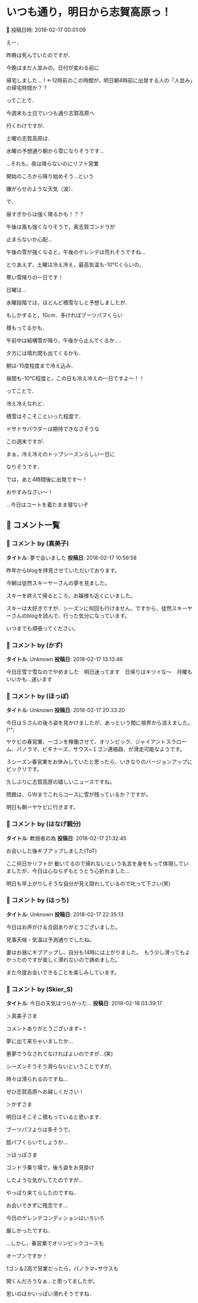 # いつも通り，明日から志賀高原っ！

📅 投稿日時: 2018-02-17 00:01:09

えー．


昨晩は死んでいたのですが．


今晩はまだ人並みの，日付が変わる前に


帰宅しました…！←12時前のこの時間が，明日朝4時前に出発する人の「人並み」の帰宅時間か？？





ってことで．


今週末も土日でいつも通り志賀高原へ


行くわけですが．





土曜の志賀高原は．


水曜の予想通り朝から雪になりそうです…


…それも，夜は降らないのにリフト営業


開始のころから降り始めそう…という


嫌がらせのような天気（涙）．


で．


昼すぎからは強く降るかも！？？


午後は風も強くなりそうで，奥志賀ゴンドラが


止まらないか心配…


午後の雪が強くなると，午後のゲレンデは荒れそうですね…





とりあえず，土曜は冷え冷え，最高気温も-10℃くらいの，


寒い雪降りの一日です！





日曜は…


水曜段階では，ほとんど積雪なしと予想しましたが．


もしかすると，10cm．多ければブーツパフくらい


積もってるかも．


午前中は結構雪が降り，午後から止んでくるか…．


夕方には晴れ間も出てくるかも．





朝は-15度程度まで冷え込み．


昼間も-10℃程度と，この日も冷え冷えの一日ですよ～！！





ってことで．


冷え冷えなれど．


積雪はそこそこといった程度で．


ドサドサパウダーは期待できなさそうな


この週末ですが．





まぁ，冷え冷えのトップシーズンらしい一日に


なりそうです．





では，あと4時間後に出発です～！


おやすみなさい～！


…今日はコートを着たまま寝ないぞ

## 💬 コメント一覧

### 💬 コメント by (真美子)
**タイトル**: 夢で会いました
**投稿日**: 2018-02-17 10:59:58

昨年からblogを拝見させていただいております。

今朝は徒然スキーヤーさんの夢を見ました。

スキーを終えて帰るところ。お嬢様も近くにいました。

スキーは大好きですが、シーズンに何回も行けません。ですから、徒然スキーヤーさんのblogを読んで、行った気分になっています。

いつまでも頑張ってください。

### 💬 コメント by (かず)
**タイトル**: Unknown
**投稿日**: 2018-02-17 13:13:46

今日圧雪で雪なのでやめました　明日迷ってます　日帰りはキツイな〜　月曜もいいかも…迷います

### 💬 コメント by (ほっぽ)
**タイトル**: Unknown
**投稿日**: 2018-02-17 20:33:20

今日はＳさんの後ろ姿を見かけましたが、あっという間に視界から消えました。(^^;



ヤケビの春営業、一ゴンを稼働させて、オリンピック、ジャイアントスラローム、パノラマ、ビギナーズ、サウス~１ゴン連絡路、が滑走可能なようです。

３シーズン春営業をお休みしていたと思ったら、いきなりのバージョンアップにビックリです。



久しぶりに志賀高原の嬉しいニュースですね。



問題は、ＧＷまでこれらコースに雪が残っているか？ですが。



明日も朝一ヤケビに行きます。

### 💬 コメント by (はなげ親分)
**タイトル**: 軟弱者の為
**投稿日**: 2018-02-17 21:32:45

お会いした後ギブアップしました(ToT)

ここ何日かリフトが 動いてるので帰れないという名言を身をもって体現していましたが、今日は心ならずもとうとう心折れました…

明日も早上がりしそうな自分が見え隠れしているので叱って下さい(笑)

### 💬 コメント by (はっち)
**タイトル**: Unknown
**投稿日**: 2018-02-17 22:35:13

今日はお声がけ＆合図ありがとうございました。

見事天候・気温は予測通りでしたね。

妻はお昼にギブアップし、自分も14時には上がりました。　もう少し滑ってもよかったのですが楽しく滑れないので諦めました。

また今度お会いできることを楽しみしています。

### 💬 コメント by (Skier_S)
**タイトル**: 今日の天気はつらかった…
**投稿日**: 2018-02-18 03:39:17

＞真美子さま

コメントありがとうございます~！

夢に出て来ちゃいましたか…

悪夢でうなされてなければよいのですが…(笑)

シーズンそうそう滑らないということですが，

時々は滑られるのですね…

ぜひ志賀高原へお越しください！



＞かずさま

明日はそこそこ積もっていると思います．

ブーツパフよりは多そうで，

脛パフくらいでしょうか…



＞ほっぽさま

ゴンドラ乗り場で，後ろ姿をお見掛け

したような気がしてたのですが…

やっぱり来てらしたのですね．

お会いできずに残念です…

今日のゲレンデコンディションはいろいろ

厳しかったですね．



…しかし，春営業でオリンピックコースも

オープンですか！

1ゴン＆2高で営業だったら，パノラマ~サウスも

開くんだろうなぁ…と思ってましたが，

思いのほかいっぱい滑れそうですね．

